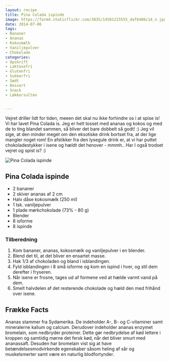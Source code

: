 ```yaml
---
layout: recipe
title: Pina Colada ispinde
image: https://farm4.staticflickr.com/3835/14581215555_daf6406c14_n.jpg
date: 2014-07-06
tags:
- Bananer
- Ananas
- Kokosmælk
- Vaniljepulver
- Chokolade
categories:
- Opskrift
- Laktosefri
- Glutenfri
- Sukkerfri
- Sødt
- Dessert
- Snack
- Lækkersulten


---
```


Vejret driller lidt for tiden, meeen det skal nu ikke forhindre os i at spise is! Vi har lavet Pina Colada is. Jeg er helt tosset med ananas og kokos og med de to ting blandet sammen, så bliver det bare dobbelt så godt! :) Jeg vil sige, at den minder meget om den eksotiske drink bortset fra, at der lige mangler noget rom! En afstikker fra den lysegule drink er, at vi har puttet chokoladestykker i isene og hældt det henover - mmmh.. Har I også trodset vejret og spist is? :)


![Pina Colada ispinde](https://farm4.staticflickr.com/3835/14581215555_daf6406c14_z.jpg)


## Pina Colada ispinde
- 2 bananer
- 2 skiver ananas af 2 cm
- Halv dåse kokosmælk (250 ml)
- 1 tsk. vaniljepulver
- 1 plade mørkchokolade (73% - 80 g)
- Blender
- 8 isforme
- 8 ispinde



### Tilberedning
1. Kom bananer, ananas, kokosmælk og vaniljepulver i en blender.
2. Blend det til, at det bliver en ensartet masse.
3. Hak 1/3 af chokoladen og bland i isblandingen.
4. Fyld isblandingen i 8 små isforme og kom en ispind i hver, og stil dem derefter i fryseren.
5. Når isene er frosne, tages ud af formene ved at hælde varmt vand på dem.
6. Smelt halvdelen af det resterende chokolade og hæld den med frihånd over isene.








## Frække Facts
Ananas stammer fra Sydamerika. De indeholder A-, B- og C-vitaminer samt mineralerne kalium og calcium. Derudover indeholder ananas enzymet bromelain, som nedbryder proteiner. Dette gør nedbrydelse af kød lettere i kroppen og samtidig mørne det fersk kød, når det bliver smurt med ananassaft. Desuden har bromelain vist sig at have betændelsesmodvirkende egenskaber såsom heling af sår og muskelsmerter samt være en naturlig blodfortynder.